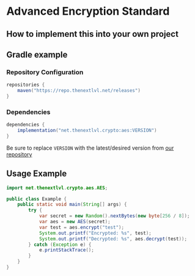 # Advanced Encryption Standard

## How to implement this into your own project

## Gradle example

### Repository Configuration

```gradle
repositories {
    maven("https://repo.thenextlvl.net/releases")
}
```

### Dependencies

```gradle
dependencies {
    implementation("net.thenextlvl.crypto:aes:VERSION")
}
```

Be sure to replace `VERSION` with the latest/desired version from
[our repository](https://repo.thenextlvl.net/#/releases/net/thenextlvl/crypto/aes)

## Usage Example

```java
import net.thenextlvl.crypto.aes.AES;

public class Example {
    public static void main(String[] args) {
        try {
            var secret = new Random().nextBytes(new byte[256 / 8]);
            var aes = new AES(secret);
            var test = aes.encrypt("test");
            System.out.printf("Encrypted: %s", test);
            System.out.printf("Decrypted: %s", aes.decrypt(test));
        } catch (Exception e) {
            e.printStackTrace();
        }
    }
}
```
